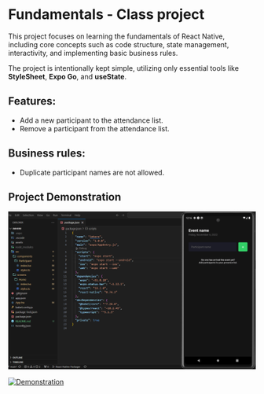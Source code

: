 # Fundamentals - Class project

This project focuses on learning the fundamentals of React Native, including core concepts such as code structure, state management, interactivity, and implementing basic business rules.

The project is intentionally kept simple, utilizing only essential tools like **StyleSheet**, **Expo Go**, and **useState**.

## Features:
  - Add a new participant to the attendance list.
  - Remove a participant from the attendance list.

## Business rules:
  - Duplicate participant names are not allowed.

## Project Demonstration

![imhere](screenshots/1.png)

[![Demonstration](https://img.youtube.com/vi/AiciqzxPlkY/0.jpg)](https://youtube.com/shorts/AiciqzxPlkY)